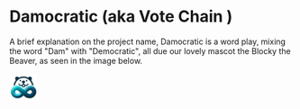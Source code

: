 # Damocratic (aka Vote Chain )

A brief explanation on the project name, Damocratic is a word play, mixing the word "Dam" with "Democratic", all due our lovely mascot the Blocky the Beaver, as seen in the image below.

![Blocky Beaver](vote-chain/public/logo-small.png)
